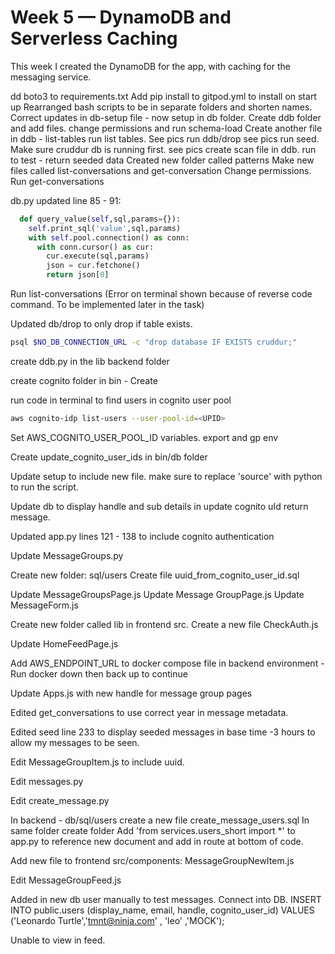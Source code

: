 # Week 5 — DynamoDB and Serverless Caching

This week I created the DynamoDB for the app, with caching for the messaging service. 

dd boto3 to requirements.txt
Add pip install to gitpod.yml to install on start up
Rearranged bash scripts to be in separate folders and shorten names.
Correct updates in db-setup file - now setup in db folder.
Create ddb folder and add files. 
change permissions and run schema-load
Create another file in ddb - list-tables
run list tables. See pics
run ddb/drop see pics
run seed. Make sure cruddur db is running first. see pics
create scan file in ddb. run to test - return seeded data
Created new folder called patterns
Make new files called list-conversations and get-conversation
Change permissions. Run get-conversations

db.py updated line 85 - 91:

```py
  def query_value(self,sql,params={}):
    self.print_sql('value',sql,params)
    with self.pool.connection() as conn:
      with conn.cursor() as cur:
        cur.execute(sql,params)
        json = cur.fetchone()
        return json[0]
```

Run list-conversations (Error on terminal shown because of reverse code command. To be implemented later in the task)

Updated db/drop to only drop if table exists. 
```sh
psql $NO_DB_CONNECTION_URL -c "drop database IF EXISTS cruddur;"
```

create ddb.py in the lib backend folder

create cognito folder in bin - Create 

run code in terminal to find users in cognito user pool
```sh
aws cognito-idp list-users --user-pool-id=<UPID>
```
Set AWS_COGNITO_USER_POOL_ID variables. export and gp env

Create update_cognito_user_ids in bin/db folder

Update setup to include new file. make sure to replace 'source' with python to run the script. 

Update db to display handle and sub details in update cognito uId return message.

Updated app.py lines 121 - 138 to include cognito authentication

Update MessageGroups.py

Create new folder: sql/users
Create file uuid_from_cognito_user_id.sql

Update MessageGroupsPage.js
Update Message GroupPage.js
Update MessageForm.js

Create new folder called lib in frontend src.
Create a new file CheckAuth.js

Update HomeFeedPage.js

Add AWS_ENDPOINT_URL to docker compose file in backend environment - Run docker down then back up to continue

Update Apps.js with new handle for message group pages

Edited get_conversations to use correct year in message metadata. 

Edited seed line 233 to display seeded messages in base time -3 hours to allow my messages to be seen. 

Edit MessageGroupItem.js to include uuid. 

Edit messages.py

Edit create_message.py

In backend - db/sql/users create a new file create_message_users.sql
In same folder create folder 
Add 'from services.users_short import *' to app.py to reference new document and add in route at bottom of code. 

Add new file to frontend src/components: MessageGroupNewItem.js

Edit MessageGroupFeed.js

Added in new db user manually to test messages. 
Connect into DB. 
INSERT INTO public.users (display_name, email, handle, cognito_user_id)
VALUES
  ('Leonardo Turtle','tmnt@ninja.com' , 'leo' ,'MOCK');

Unable to view in feed. 


